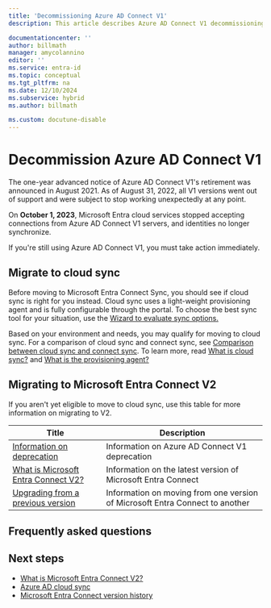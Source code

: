```yaml
---
title: 'Decommissioning Azure AD Connect V1'
description: This article describes Azure AD Connect V1 decommissioning and how to migrate to V2.

documentationcenter: ''
author: billmath
manager: amycolannino
editor: ''
ms.service: entra-id
ms.topic: conceptual
ms.tgt_pltfrm: na
ms.date: 12/10/2024
ms.subservice: hybrid
ms.author: billmath

ms.custom: docutune-disable
---
```


# Decommission Azure AD Connect V1

The one-year advanced notice of Azure AD Connect V1's retirement was announced in August 2021. As of August 31, 2022, all V1 versions went out of support and were subject to stop working unexpectedly at any point.

On **October 1, 2023**, Microsoft Entra cloud services stopped accepting connections from Azure AD Connect V1 servers, and identities no longer synchronize.

If you're still using Azure AD Connect V1, you must take action immediately.


##  Migrate to cloud sync
Before moving to Microsoft Entra Connect Sync, you should see if cloud sync is right for you instead. Cloud sync uses a light-weight provisioning agent and is fully configurable through the portal. To choose the best sync tool for your situation, use the [Wizard to evaluate sync options.](https://aka.ms/EvaluateSyncOptions)

Based on your environment and needs, you may qualify for moving to cloud sync. For a comparison of cloud sync and connect sync, see [Comparison between cloud sync and connect sync](cloud-sync/what-is-cloud-sync.md#comparison-between-azure-ad-connect-and-cloud-sync). To learn more, read [What is cloud sync?](cloud-sync/what-is-cloud-sync.md) and [What is the provisioning agent?](cloud-sync/what-is-provisioning-agent.md)

## Migrating to Microsoft Entra Connect V2
If you aren't yet eligible to move to cloud sync, use this table for more information on migrating to V2.

|Title|Description|
|-----|-----|
|[Information on deprecation](connect/deprecated-azure-ad-connect.md)|Information on Azure AD Connect V1 deprecation|
|[What is Microsoft Entra Connect V2?](connect/whatis-azure-ad-connect-v2.md)|Information on the latest version of Microsoft Entra Connect|
|[Upgrading from a previous version](connect/how-to-upgrade-previous-version.md)|Information on moving from one version of Microsoft Entra Connect to another


## Frequently asked questions



## Next steps

- [What is Microsoft Entra Connect V2?](./connect/whatis-azure-ad-connect-v2.md)
- [Azure AD cloud sync](./cloud-sync/what-is-cloud-sync.md)
- [Microsoft Entra Connect version history](./connect/reference-connect-version-history.md)
